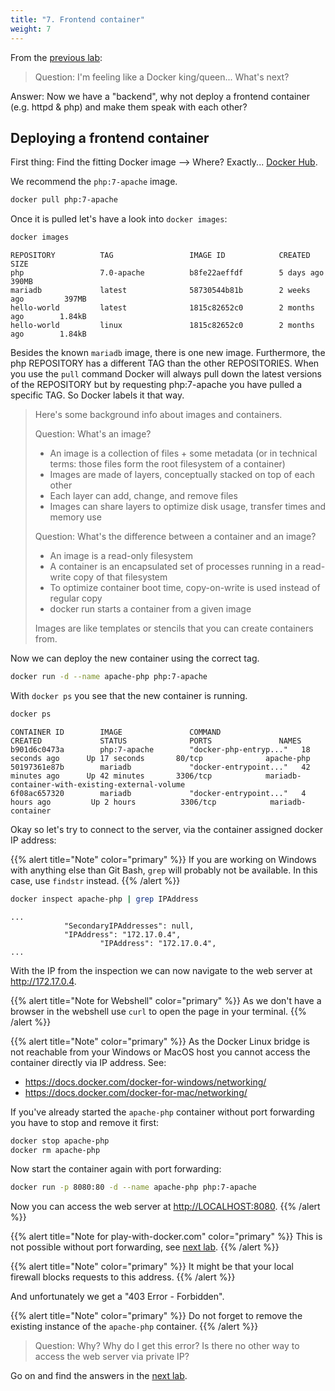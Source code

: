 ```yaml
---
title: "7. Frontend container"
weight: 7
---
```


From the [previous lab](../06/):

> Question: I'm feeling like a Docker king/queen... What's next?

Answer: Now we have a "backend", why not deploy a frontend container (e.g. httpd & php) and make them speak with each other?


## Deploying a frontend container

First thing: Find the fitting Docker image --> Where? Exactly... [Docker Hub](https://hub.docker.com).

We recommend the `php:7-apache` image.

```bash
docker pull php:7-apache
```

Once it is pulled let's have a look into `docker images`:

```bash
docker images
```

```
REPOSITORY          TAG                 IMAGE ID            CREATED             SIZE
php                 7.0-apache          b8fe22aeffdf        5 days ago          390MB
mariadb             latest              58730544b81b        2 weeks ago         397MB
hello-world         latest              1815c82652c0        2 months ago        1.84kB
hello-world         linux               1815c82652c0        2 months ago        1.84kB

```

Besides the known `mariadb` image, there is one new image. Furthermore, the php REPOSITORY has a different TAG than the other REPOSITORIES.
When you use the `pull` command Docker will always pull down the latest versions of the REPOSITORY but by requesting php:7-apache you have pulled a specific TAG.
So Docker labels it that way.

> Here's some background info about images and containers.
>
> Question: What's an image?
>
> * An image is a collection of files + some metadata (or in technical terms: those files form the root filesystem of a container)
> * Images are made of layers, conceptually stacked on top of each other
> * Each layer can add, change, and remove files
> * Images can share layers to optimize disk usage, transfer times and memory use
>
> Question: What's the difference between a container and an image?
>
> * An image is a read-only filesystem
> * A container is an encapsulated set of processes running in a read-write copy of that filesystem
> * To optimize container boot time, copy-on-write is used instead of regular copy
> * docker run starts a container from a given image
>
> Images are like templates or stencils that you can create containers from.

Now we can deploy the new container using the correct tag.

```bash
docker run -d --name apache-php php:7-apache
```

With `docker ps` you see that the new container is running.

```bash
docker ps
```

```
CONTAINER ID        IMAGE               COMMAND                  CREATED             STATUS              PORTS               NAMES
b901d6c0473a        php:7-apache        "docker-php-entryp..."   18 seconds ago      Up 17 seconds       80/tcp              apache-php
50197361e87b        mariadb             "docker-entrypoint..."   42 minutes ago      Up 42 minutes       3306/tcp            mariadb-container-with-existing-external-volume
6f08ac657320        mariadb             "docker-entrypoint..."   4 hours ago         Up 2 hours          3306/tcp            mariadb-container

```

Okay so let's try to connect to the server, via the container assigned docker IP address:

{{% alert title="Note" color="primary" %}}
If you are working on Windows with anything else than Git Bash, `grep` will probably not be available.
In this case, use `findstr` instead.
{{% /alert %}}

```bash
docker inspect apache-php | grep IPAddress
```

```
...
            "SecondaryIPAddresses": null,
            "IPAddress": "172.17.0.4",
                    "IPAddress": "172.17.0.4",
...
```

With the IP from the inspection we can now navigate to the web server at <http://172.17.0.4>.

{{% alert title="Note for Webshell" color="primary" %}}
As we don't have a browser in the webshell use `curl` to open the page in your terminal.
{{% /alert %}}

{{% alert title="Note" color="primary" %}}
As the Docker Linux bridge is not reachable from your Windows or MacOS host you cannot access the container directly via IP address.
See:

* <https://docs.docker.com/docker-for-windows/networking/>
* <https://docs.docker.com/docker-for-mac/networking/>

If you've already started the `apache-php` container without port forwarding you have to stop and remove it first:

```bash
docker stop apache-php
docker rm apache-php
```

Now start the container again with port forwarding:

```bash
docker run -p 8080:80 -d --name apache-php php:7-apache
```

Now you can access the web server at <http://LOCALHOST:8080>.
{{% /alert %}}

{{% alert title="Note for play-with-docker.com" color="primary" %}}
This is not possible without port forwarding, see [next lab](../08/).
{{% /alert %}}

{{% alert title="Note" color="primary" %}}
It might be that your local firewall blocks requests to this address.
{{% /alert %}}

And unfortunately we get a "403 Error - Forbidden".

{{% alert title="Note" color="primary" %}}
Do not forget to remove the existing instance of the `apache-php` container.
{{% /alert %}}

> Question: Why? Why do I get this error? Is there no other way to access the web server via private IP?

Go on and find the answers in the [next lab](../08/).
